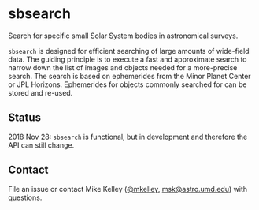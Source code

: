 # sbsearch
Search for specific small Solar System bodies in astronomical surveys.

`sbsearch` is designed for efficient searching of large amounts of wide-field data.  The guiding principle is to execute a fast and approximate search to narrow down the list of images and objects needed for a more-precise search.   The search is based on ephemerides from the Minor Planet Center or JPL Horizons.  Ephemerides for objects commonly searched for can be stored and re-used.

## Status

2018 Nov 28: `sbsearch` is functional, but in development and therefore the API can still change.

## Contact

File an issue or contact Mike Kelley ([@mkelley](https://github.com/mkelley), msk@astro.umd.edu) with questions.
